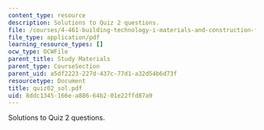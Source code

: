 ```yaml
---
content_type: resource
description: Solutions to Quiz 2 questions.
file: /courses/4-461-building-technology-i-materials-and-construction-fall-2004/8ddc1345166ea88664b201e22ffd87a9_quiz02_sol.pdf
file_type: application/pdf
learning_resource_types: []
ocw_type: OCWFile
parent_title: Study Materials
parent_type: CourseSection
parent_uid: a5df2223-227d-437c-77d1-a32d54b6d73f
resourcetype: Document
title: quiz02_sol.pdf
uid: 8ddc1345-166e-a886-64b2-01e22ffd87a9
---
```

Solutions to Quiz 2 questions.

